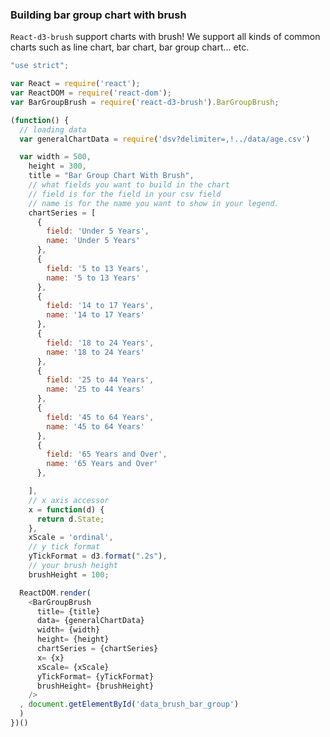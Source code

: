 ### Building bar group chart with brush

`React-d3-brush` support charts with brush! We support all kinds of common charts such as line chart, bar chart, bar group chart... etc.


<div id="data_brush_bar_group" class="demo home-right"></div>
<script src="/react-d3-example/dist/simple/min/bar_group_brush.min.js"></script>

```js
"use strict";

var React = require('react');
var ReactDOM = require('react-dom');
var BarGroupBrush = require('react-d3-brush').BarGroupBrush;

(function() {
  // loading data
  var generalChartData = require('dsv?delimiter=,!../data/age.csv')

  var width = 500,
    height = 300,
    title = "Bar Group Chart With Brush",
    // what fields you want to build in the chart
    // field is for the field in your csv field
    // name is for the name you want to show in your legend.
    chartSeries = [
      {
        field: 'Under 5 Years',
        name: 'Under 5 Years'
      },
      {
        field: '5 to 13 Years',
        name: '5 to 13 Years'
      },
      {
        field: '14 to 17 Years',
        name: '14 to 17 Years'
      },
      {
        field: '18 to 24 Years',
        name: '18 to 24 Years'
      },
      {
        field: '25 to 44 Years',
        name: '25 to 44 Years'
      },
      {
        field: '45 to 64 Years',
        name: '45 to 64 Years'
      },
      {
        field: '65 Years and Over',
        name: '65 Years and Over'
      },

    ],
    // x axis accessor
    x = function(d) {
      return d.State;
    },
    xScale = 'ordinal',
    // y tick format
    yTickFormat = d3.format(".2s"),
    // your brush height
    brushHeight = 100;

  ReactDOM.render(
    <BarGroupBrush
      title= {title}
      data= {generalChartData}
      width= {width}
      height= {height}
      chartSeries = {chartSeries}
      x= {x}
      xScale= {xScale}
      yTickFormat= {yTickFormat}
      brushHeight= {brushHeight}
    />
  , document.getElementById('data_brush_bar_group')
  )
})()
```
